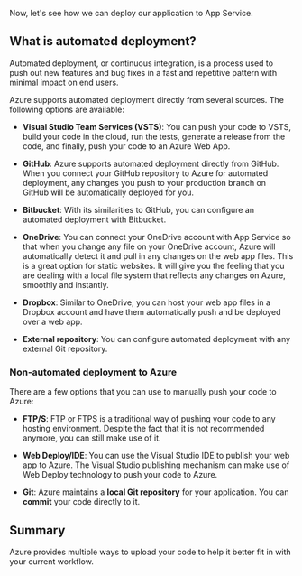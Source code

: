 ﻿Now, let's see how we can deploy our application to App Service.

## What is automated deployment?

Automated deployment, or continuous integration, is a process used to push out new features and bug fixes in a fast and repetitive pattern with minimal impact on end users.

Azure supports automated deployment directly from several sources. The following options are available:

- **Visual Studio Team Services (VSTS)**: You can push your code to VSTS, build your code in the cloud, run the tests, generate a release from the code, and finally, push your code to an Azure Web App.

- **GitHub**: Azure supports automated deployment directly from GitHub. When you connect your GitHub repository to Azure for automated deployment, any changes you push to your production branch on GitHub will be automatically deployed for you.

- **Bitbucket**: With its similarities to GitHub, you can configure an automated deployment with Bitbucket.

- **OneDrive**: You can connect your OneDrive account with App Service so that when you change any file on your OneDrive account, Azure will automatically detect it and pull in any changes on the web app files. This is a great option for static websites. It will give you the feeling that you are dealing with a local file system that reflects any changes on Azure, smoothly and instantly.

- **Dropbox**: Similar to OneDrive, you can host your web app files in a Dropbox account and have them automatically push and be deployed over a web app.

- **External repository**: You can configure automated deployment with any external Git repository.

### Non-automated deployment to Azure

There are a few options that you can use to manually push your code to Azure:

- **FTP/S**: FTP or FTPS is a traditional way of pushing your code to any hosting environment. Despite the fact that it is not recommended anymore, you can still make use of it.

- **Web Deploy/IDE**: You can use the Visual Studio IDE to publish your web app to Azure. The Visual Studio publishing mechanism can make use of Web Deploy technology to push your code to Azure.

- **Git**: Azure maintains a **local Git repository** for your application. You can **commit** your code directly to it.

## Summary

Azure provides multiple ways to upload your code to help it better fit in with your current workflow.